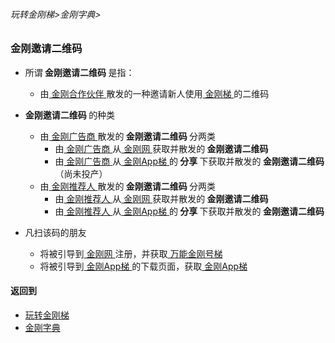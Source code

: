 ###### 玩转金刚梯>金刚字典>
### 金刚邀请二维码

- 所谓<Strong> 金刚邀请二维码 </Strong >是指：
  - 由[ 金刚合作伙伴 ](https://github.com/a2zitpro/web/blob/master/LadderFree/kkDictionary/KKPartner.md)散发的一种邀请新人使用[ 金刚梯 ](https://github.com/a2zitpro/web/blob/master/LadderFree/kkDictionary/KKLadder.md)的二维码

- <Strong> 金刚邀请二维码 </Strong >的种类
  - 由[ 金刚广告商 ](https://github.com/a2zitpro/web/blob/master/LadderFree/kkDictionary/KKAdvertiser.md)散发的<Strong> 金刚邀请二维码 </Strong>分两类
    - 由[ 金刚广告商 ](https://github.com/a2zitpro/web/blob/master/LadderFree/kkDictionary/KKAdvertiser.md)从[ 金刚网 ](https://github.com/a2zitpro/web/blob/master/LadderFree/kkDictionary/KKSiteZh.md)获取并散发的<Strong> 金刚邀请二维码 </Strong>
    - 由[ 金刚广告商 ](https://github.com/a2zitpro/web/blob/master/LadderFree/kkDictionary/KKAdvertiser.md)从[ 金刚App梯 ](https://github.com/a2zitpro/web/blob/master/LadderFree/kkDictionary/KKLadderAPP.md)的<Strong> 分享 </Strong>下获取并散发的<Strong> 金刚邀请二维码 </Strong >（尚未投产）
  - 由[ 金刚推荐人 ](https://github.com/a2zitpro/web/blob/master/LadderFree/kkDictionary/KKReferrer.md)散发的<Strong> 金刚邀请二维码 </Strong >分两类
    - 由[ 金刚推荐人 ](https://github.com/a2zitpro/web/blob/master/LadderFree/kkDictionary/KKReferrer.md)从[ 金刚网 ](https://github.com/a2zitpro/web/blob/master/LadderFree/kkDictionary/KKSiteZh.md)获取并散发的<Strong> 金刚邀请二维码 </Strong >
    - 由[ 金刚推荐人 ](https://github.com/a2zitpro/web/blob/master/LadderFree/kkDictionary/KKReferrer.md)从[ 金刚App梯 ](https://github.com/a2zitpro/web/blob/master/LadderFree/kkDictionary/KKLadderAPP.md)的<Strong> 分享 </Strong>下获取并散发的<Strong> 金刚邀请二维码 </Strong >

- 凡扫该码的朋友
  - 将被引导到[ 金刚网 ](https://github.com/a2zitpro/web/blob/master/LadderFree/kkDictionary/KKSiteZh.md)注册，并获取[ 万能金刚号梯 ](https://github.com/a2zitpro/web/blob/master/LadderFree/kkDictionary/KKLadderKKIDMultipurpose.md)
  - 将被引导到[ 金刚App梯 ](https://github.com/a2zitpro/web/blob/master/LadderFree/kkDictionary/KKLadderAPP.md)的下载页面，获取[ 金刚App梯 ](https://github.com/a2zitpro/web/blob/master/LadderFree/kkDictionary/KKLadderAPP.md)



#### 返回到
- [玩转金刚梯](https://github.com/a2zitpro/web/blob/master/LadderFree/A.md)
- [金刚字典](https://github.com/a2zitpro/web/blob/master/LadderFree/kkDictionary/KKDictionary.md)



